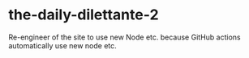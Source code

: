 # the-daily-dilettante-2
Re-engineer of the site to use new Node etc. because GitHub actions automatically use new node etc.
